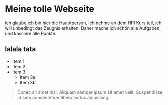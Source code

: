 # Meine tolle Webseite
ich glaube ich bin hier die Hauptperson, ich nehme an dem HPI Kurs teil, ich will unbedingt das Zeugnis erhalten. Daher mache ich schön alle Aufgaben, und kassiere alle Punkte.
## lalala  tata
* Item 1
* Item 2  
* Item 3  
	* Item 3a  
	* Item 3b
> Donec sit amet nisl. Aliquam semper ipsum sit amet velit.
> Suspendisse id sem consectetuer libero luctus adipiscing.
